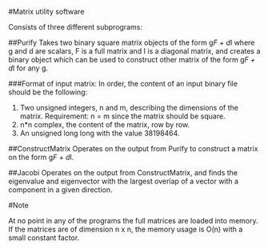 
#Matrix utility software

Consists of three different subprograms:

##Purify
Takes two binary square matrix objects of the form g*F + d*I where g and d are scalars, F is a full matrix and I is a diagonal matrix, and creates a binary object which can be used to construct other matrix of the form g*F + d*I for any g. 

###Format of input matrix:
In order, the content of an input binary file should be the following:
1) Two unsigned integers, n and m, describing the dimensions of the matrix. Requirement: n = m since the matrix should be square.
2) n*n complex<double>, the content of the matrix, row by row.
3) An unsigned long long with the value 38198464.


##ConstructMatrix
Operates on the output from Purify to construct a matrix on the form g*F + d*I.

##Jacobi
Operates on the output from ConstructMatrix, and finds the eigenvalue and eigenvector with the largest overlap of a vector with a component in a given direction.


#Note

At no point in any of the programs the full matrices are loaded into memory. If the matrices are of dimension n x n, the memory usage is O(n) with a small constant factor.